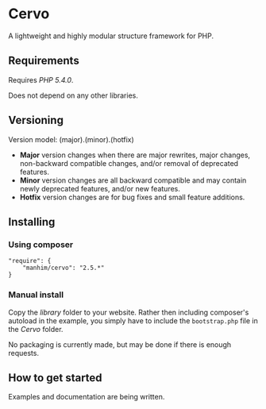 Cervo
=====

A lightweight and highly modular structure framework for PHP.


Requirements
------------

Requires *PHP 5.4.0*.

Does not depend on any other libraries.


Versioning
----------

Version model: (major).(minor).(hotfix)

 - **Major** version changes when there are major rewrites, major changes, non-backward compatible changes, and/or removal of deprecated features.
 - **Minor** version changes are all backward compatible and may contain newly deprecated features, and/or new features.
 - **Hotfix** version changes are for bug fixes and small feature additions.


Installing
----------

### Using composer

```
"require": {
    "manhim/cervo": "2.5.*"
}
```

### Manual install

Copy the *library* folder to your website. Rather then including composer's autoload in the example, you simply have to include the `bootstrap.php` file in the *Cervo* folder.

No packaging is currently made, but may be done if there is enough requests.


How to get started
------------------

Examples and documentation are being written.

